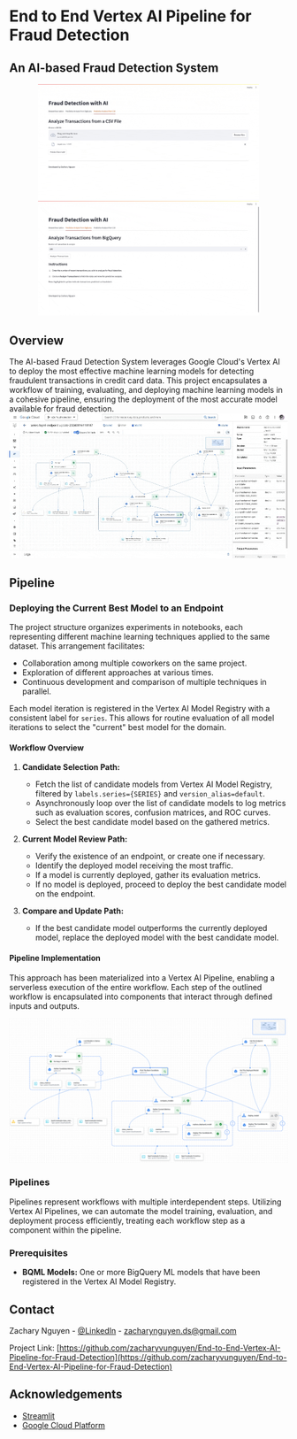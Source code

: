 # End to End Vertex AI Pipeline for Fraud Detection
 
## An AI-based Fraud Detection System
<p align="center">
  <img src="Media/Analyze Transactions from a CSV File.gif" alt="Image 1" width="400"/>
  <img src="Media/Analyze Transactions from BigQuery.gif" alt="Image 2" width="400"/> 
</p>


## Overview
The AI-based Fraud Detection System leverages Google Cloud's Vertex AI to deploy the most effective machine learning models for detecting fraudulent transactions in credit card data. This project encapsulates a workflow of training, evaluating, and deploying machine learning models in a cohesive pipeline, ensuring the deployment of the most accurate model available for fraud detection.
![Completed Pipeline.gif](Media%2FCompleted%20Pipeline.gif)
## Pipeline

### Deploying the Current Best Model to an Endpoint
The project structure organizes experiments in notebooks, each representing different machine learning techniques applied to the same dataset. This arrangement facilitates:
- Collaboration among multiple coworkers on the same project.
- Exploration of different approaches at various times.
- Continuous development and comparison of multiple techniques in parallel.

Each model iteration is registered in the Vertex AI Model Registry with a consistent label for `series`. This allows for routine evaluation of all model iterations to select the "current" best model for the domain.

#### Workflow Overview
1. **Candidate Selection Path:**
   - Fetch the list of candidate models from Vertex AI Model Registry, filtered by `labels.series={SERIES}` and `version_alias=default`.
   - Asynchronously loop over the list of candidate models to log metrics such as evaluation scores, confusion matrices, and ROC curves.
   - Select the best candidate model based on the gathered metrics.

2. **Current Model Review Path:**
   - Verify the existence of an endpoint, or create one if necessary.
   - Identify the deployed model receiving the most traffic.
   - If a model is currently deployed, gather its evaluation metrics.
   - If no model is deployed, proceed to deploy the best candidate model on the endpoint.

3. **Compare and Update Path:**
   - If the best candidate model outperforms the currently deployed model, replace the deployed model with the best candidate model.

#### Pipeline Implementation
This approach has been materialized into a Vertex AI Pipeline, enabling a serverless execution of the entire workflow. Each step of the outlined workflow is encapsulated into components that interact through defined inputs and outputs.

![Pipeline Dashboard](Media/pipeline.png)

### Pipelines
Pipelines represent workflows with multiple interdependent steps. Utilizing Vertex AI Pipelines, we can automate the model training, evaluation, and deployment process efficiently, treating each workflow step as a component within the pipeline.

### Prerequisites
- **BQML Models:** One or more BigQuery ML models that have been registered in the Vertex AI Model Registry.


## Contact

Zachary Nguyen - [@LinkedIn](https://www.linkedin.com/in/zacharyvunguyen/) - zacharynguyen.ds@gmail.com

Project Link: [https://github.com/zacharyvunguyen/End-to-End-Vertex-AI-Pipeline-for-Fraud-Detection](https://github.com/zacharyvunguyen/End-to-End-Vertex-AI-Pipeline-for-Fraud-Detection)

## Acknowledgements

- [Streamlit](https://streamlit.io/)
- [Google Cloud Platform](https://cloud.google.com/)
